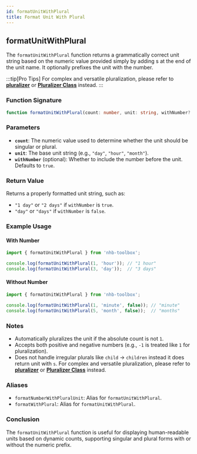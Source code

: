 ```yaml
---
id: formatUnitWithPlural  
title: Format Unit With Plural  
---
```


## formatUnitWithPlural

The `formatUnitWithPlural` function returns a grammatically correct unit string based on the numeric value provided simply by adding s at the end of the unit name. It optionally prefixes the unit with the number.

:::tip[Pro Tips]
For complex and versatile pluralization, please refer to [**pluralizer**](/docs/utilities/string/pluralizer) or [**Pluralizer Class**](/docs/classes/Pluralizer) instead.
:::

### Function Signature

```typescript
function formatUnitWithPlural(count: number, unit: string, withNumber?: boolean): string;
```

### Parameters

- **`count`**: The numeric value used to determine whether the unit should be singular or plural.
- **`unit`**: The base unit string (e.g., `"day"`, `"hour"`, `"month"`).
- **`withNumber`** (optional): Whether to include the number before the unit. Defaults to `true`.

### Return Value

Returns a properly formatted unit string, such as:

- `"1 day"` or `"2 days"` if `withNumber` is `true`.
- `"day"` or `"days"` if `withNumber` is `false`.

### Example Usage

#### With Number

```typescript
import { formatUnitWithPlural } from 'nhb-toolbox';

console.log(formatUnitWithPlural(1, 'hour')); // "1 hour"
console.log(formatUnitWithPlural(3, 'day'));  // "3 days"
```

#### Without Number

```typescript
import { formatUnitWithPlural } from 'nhb-toolbox';

console.log(formatUnitWithPlural(1, 'minute', false)); // "minute"
console.log(formatUnitWithPlural(5, 'month', false));  // "months"
```

### Notes

- Automatically pluralizes the unit if the absolute count is not `1`.
- Accepts both positive and negative numbers (e.g., `-1` is treated like `1` for pluralization).
- Does not handle irregular plurals like `child` -> `children` instead it does return unit with `s`. For complex and versatile pluralization, please refer to [**pluralizer**](/docs/utilities/string/pluralizer) or [**Pluralizer Class**](/docs/classes/Pluralizer) instead.

### Aliases

- `formatNumberWithPluralUnit`: Alias for `formatUnitWithPlural`.
- `formatWithPlural`: Alias for `formatUnitWithPlural`.

### Conclusion

The `formatUnitWithPlural` function is useful for displaying human-readable units based on dynamic counts, supporting singular and plural forms with or without the numeric prefix.
